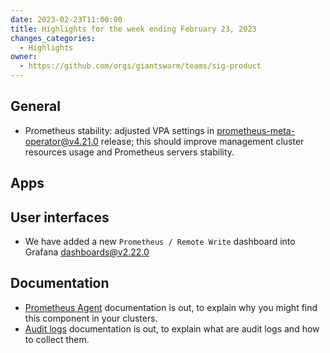 ```yaml
---
date: 2023-02-23T11:00:00
title: Highlights for the week ending February 23, 2023
changes_categories:
  - Highlights
owner:
  - https://github.com/orgs/giantswarm/teams/sig-product
---
```


## General

* Prometheus stability: adjusted VPA settings in [prometheus-meta-operator@v4.21.0](https://github.com/giantswarm/prometheus-meta-operator/releases/tag/v4.21.0) release; this should improve management cluster resources usage and Prometheus servers stability.

## Apps
## User interfaces

* We have added a new `Prometheus / Remote Write` dashboard into Grafana [dashboards@v2.22.0](https://github.com/giantswarm/dashboards/releases/tag/v2.22.0)

## Documentation

* [Prometheus Agent](https://docs.giantswarm.io/getting-started/observability/monitoring/prometheus/agent/) documentation is out, to explain why you might find this component in your clusters.
* [Audit logs](https://docs.giantswarm.io/getting-started/observability/logging/audit-logs/) documentation is out, to explain what are audit logs and how to collect them.
